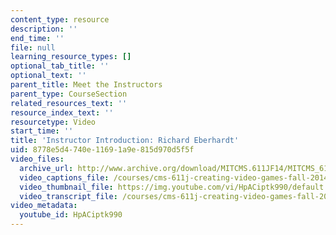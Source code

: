 ```yaml
---
content_type: resource
description: ''
end_time: ''
file: null
learning_resource_types: []
optional_tab_title: ''
optional_text: ''
parent_title: Meet the Instructors
parent_type: CourseSection
related_resources_text: ''
resource_index_text: ''
resourcetype: Video
start_time: ''
title: 'Instructor Introduction: Richard Eberhardt'
uid: 8778e5d4-740e-1169-1a9e-815d970d5f5f
video_files:
  archive_url: http://www.archive.org/download/MITCMS.611JF14/MITCMS_611JF14_Rik_Intro_300k.mp4
  video_captions_file: /courses/cms-611j-creating-video-games-fall-2014/d5cfc1feef855059adda4832074f23b9_HpACiptk990.vtt
  video_thumbnail_file: https://img.youtube.com/vi/HpACiptk990/default.jpg
  video_transcript_file: /courses/cms-611j-creating-video-games-fall-2014/dd326b6500b1576f4716e932c5293cdc_HpACiptk990.pdf
video_metadata:
  youtube_id: HpACiptk990
---
```

